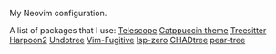My Neovim configuration.

A list of packages that I use:
[Telescope](https://github.com/nvim-telescope/telescope.nvim)
[Catppuccin theme](https://github.com/catppuccin/nvim)
[Treesitter](https://github.com/nvim-treesitter/nvim-treesitter)
[Harpoon2](https://github.com/ThePrimeagen/harpoon/tree/harpoon2)
[Undotree](https://github.com/mbbill/undotree)
[Vim-Fugitive](https://github.com/tpope/vim-fugitive)
[lsp-zero](https://github.com/VonHeikemen/lsp-zero.nvim?tab=readme-ov-file)
[CHADtree](https://github.com/ms-jpq/chadtree)
[pear-tree](https://github.com/tmsvg/pear-tree)
